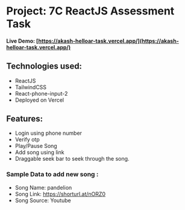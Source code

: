 # Project: 7C ReactJS Assessment Task

#### Live Demo: [https://akash-helloar-task.vercel.app/](https://akash-helloar-task.vercel.app/)

## Technologies used: 
* ReactJS
* TailwindCSS
* React-phone-input-2
* Deployed on Vercel

## Features:
* Login using phone number
* Verify otp
* Play/Pause Song
* Add song using link
* Draggable seek bar to seek through the song.
  

### Sample Data to add new song :
* Song Name: pandelion
* Song Link: https://shorturl.at/nORZ0
* Song Source: Youtube

